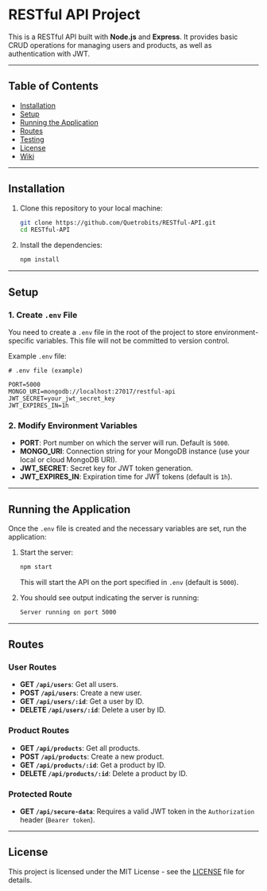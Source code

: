 # RESTful API Project

This is a RESTful API built with **Node.js** and **Express**. It provides basic CRUD operations for managing users and products, as well as authentication with JWT.

---

## Table of Contents
- [Installation](#installation)
- [Setup](#setup)
- [Running the Application](#running-the-application)
- [Routes](#routes)
- [Testing](#testing)
- [License](#license)
- [Wiki](https://github.com/Quetrobits/RESTful-API/wiki)

---

## Installation

1. Clone this repository to your local machine:
   ```bash
   git clone https://github.com/Quetrobits/RESTful-API.git
   cd RESTful-API
   ```

2. Install the dependencies:
   ```bash
   npm install
   ```

---

## Setup

### 1. Create `.env` File

You need to create a `.env` file in the root of the project to store environment-specific variables. This file will not be committed to version control.

Example `.env` file:
```env
# .env file (example)

PORT=5000
MONGO_URI=mongodb://localhost:27017/restful-api
JWT_SECRET=your_jwt_secret_key
JWT_EXPIRES_IN=1h
```

### 2. Modify Environment Variables
- **PORT**: Port number on which the server will run. Default is `5000`.
- **MONGO_URI**: Connection string for your MongoDB instance (use your local or cloud MongoDB URI).
- **JWT_SECRET**: Secret key for JWT token generation.
- **JWT_EXPIRES_IN**: Expiration time for JWT tokens (default is `1h`).

---

## Running the Application

Once the `.env` file is created and the necessary variables are set, run the application:

1. Start the server:
   ```bash
   npm start
   ```

   This will start the API on the port specified in `.env` (default is `5000`).

2. You should see output indicating the server is running:
   ```bash
   Server running on port 5000
   ```

---

## Routes

### User Routes
- **GET `/api/users`**: Get all users.
- **POST `/api/users`**: Create a new user.
- **GET `/api/users/:id`**: Get a user by ID.
- **DELETE `/api/users/:id`**: Delete a user by ID.

### Product Routes
- **GET `/api/products`**: Get all products.
- **POST `/api/products`**: Create a new product.
- **GET `/api/products/:id`**: Get a product by ID.
- **DELETE `/api/products/:id`**: Delete a product by ID.

### Protected Route
- **GET `/api/secure-data`**: Requires a valid JWT token in the `Authorization` header (`Bearer token`).

---

## License

This project is licensed under the MIT License - see the [LICENSE](LICENSE) file for details.
